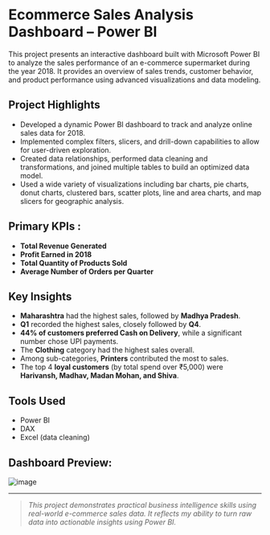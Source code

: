 # Ecommerce Sales Analysis Dashboard – Power BI
This project presents an interactive dashboard built with Microsoft Power BI to analyze the sales performance of an e-commerce supermarket during the year 2018. It provides an overview of sales trends, customer behavior, and product performance using advanced visualizations and data modeling.

## Project Highlights
- Developed a dynamic Power BI dashboard to track and analyze online sales data for 2018.
- Implemented complex filters, slicers, and drill-down capabilities to allow for user-driven exploration.
- Created data relationships, performed data cleaning and transformations, and joined multiple tables to build an optimized data model.
- Used a wide variety of visualizations including bar charts, pie charts, donut charts, clustered bars, scatter plots, line and area charts, and map slicers for geographic analysis.

## Primary KPIs :
- **Total Revenue Generated**
- **Profit Earned in 2018**
- **Total Quantity of Products Sold**
- **Average Number of Orders per Quarter**

## Key Insights
- **Maharashtra** had the highest sales, followed by **Madhya Pradesh**.
- **Q1** recorded the highest sales, closely followed by **Q4**.
- **44% of customers preferred Cash on Delivery**, while a significant number chose UPI payments.
- The **Clothing** category had the highest sales overall.
- Among sub-categories, **Printers** contributed the most to sales.
- The top 4 **loyal customers** (by total spend over ₹5,000) were **Harivansh, Madhav, Madan Mohan, and Shiva**.

## Tools Used
- Power BI
- DAX
- Excel (data cleaning)
  
## Dashboard Preview:
![image](https://github.com/user-attachments/assets/7c2eebee-5b79-4efb-88b7-299ca4079539)

---

> *This project demonstrates practical business intelligence skills using real-world e-commerce sales data. It reflects my ability to turn raw data into actionable insights using Power BI.*
